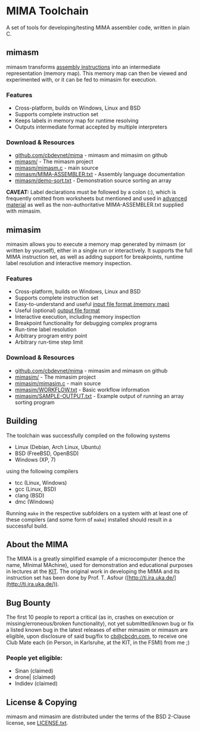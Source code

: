 ﻿# MIMA Toolchain
A set of tools for developing/testing MIMA assembler code, written in plain C.  

## mimasm
mimasm transforms [assembly instructions](mimasm/MIMA-ASSEMBLER.txt) into an intermediate representation (memory map). This memory map can then be viewed and experimented with, or it can be fed to mimasim for execution.

### Features
*   Cross-platform, builds on Windows, Linux and BSD
*   Supports complete instruction set
*   Keeps labels in memory map for runtime resolving
*   Outputs intermediate format accepted by multiple interpreters

### Download & Resources
*   [github.com/cbdevnet/mima](https://github.com/cbdevnet/mima/) - mimasm and mimasim on github
*   [mimasm/](mimasm/) - The mimasm project
*   [mimasm/mimasm.c](mimasm/mimasm.c) - main source
*   [mimasm/MIMA-ASSEMBLER.txt](mimasm/MIMA-ASSEMBLER.txt) - Assembly language documentation
*   [mimasm/demo-sort.txt](mimasm/demo-sort.txt) - Demonstration source sorting an array

**CAVEAT:** Label declarations must be followed by a colon (**:**), which is frequently omitted from worksheets but mentioned and used in [advanced material](http://ti.ira.uka.de/Visualisierungen/Mima/mima-aufgaben.pdf) as well as the non-authoritative MIMA-ASSEMBLER.txt supplied with mimasim.

## mimasim
mimasim allows you to execute a memory map generated by mimasm (or written by yourself), either in a single run or interactively. It supports the full MIMA instruction set, as well as adding support for breakpoints, runtime label resolution and interactive memory inspection.

### Features
*   Cross-platform, builds on Windows, Linux and BSD
*   Supports complete instruction set
*   Easy-to-understand and useful [input file format (memory map)](mimasim/demo-sort.mima)
*   Useful (optional) [output file format](mimasim/SAMPLE-OUTPUT.txt)
*   Interactive execution, including memory inspection
*   Breakpoint functionality for debugging complex programs
*   Run-time label resolution
*   Arbitrary program entry point
*   Arbitrary run-time step limit

### Download & Resources
*   [github.com/cbdevnet/mima](https://github.com/cbdevnet/mima/) - mimasim and mimasm on github
*   [mimasim/](mimasim/) - The mimasim project
*   [mimasim/mimasim.c](mimasim/mimasim.c) - main source
*   [mimasim/WORKFLOW.txt](mimasim/WORKFLOW.txt) - Basic workflow information
*   [mimasim/SAMPLE-OUTPUT.txt](mimasim/SAMPLE-OUTPUT.txt) - Example output of running an array sorting program

## Building
The toolchain was successfully compiled on the following systems

*   Linux (Debian, Arch Linux, Ubuntu)
*   BSD (FreeBSD, OpenBSD)
*   Windows (XP, 7)

using the following compilers

*   tcc (Linux, Windows)
*   gcc (Linux, BSD)
*   clang (BSD)
*   dmc (Windows)

Running `make` in the respective subfolders on a system with at least one of these compilers (and some form of `make`) installed should result in a successful build.

## About the MIMA
The MIMA is a greatly simplified example of a microcomputer (hence the name, MInimal MAchine), used for demonstration and educational purposes in lectures at the [KIT](http://kit.edu/). The original work in developing the MIMA and its instruction set has been done by Prof. T. Asfour ([http://ti.ira.uka.de/](http://ti.ira.uka.de/)).

## Bug Bounty
The first 10 people to report a critical (as in, crashes on execution or missing/erroneous/broken functionality), not yet submitted/known bug or fix a listed known bug in the latest releases of either mimasim or mimasm are eligible, upon disclosure of said bug/fix to cb@cbcdn.com, to receive one Club Mate each (in Person, in Karlsruhe, at the KIT, in the FSMI) from me ;)

### People yet eligible:
*   Sinan (claimed)
*   drone| (claimed)
*   Indidev (claimed)

## License & Copying
mimasm and mimasim are distributed under the terms of the BSD 2-Clause license, see [LICENSE.txt](LICENSE.txt).
